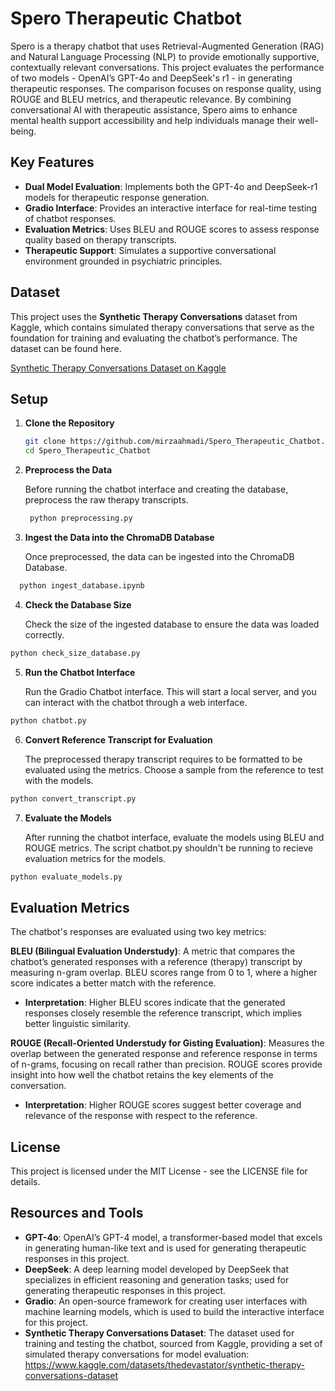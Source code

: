 # Spero Therapeutic Chatbot

Spero is a therapy chatbot that uses Retrieval-Augmented Generation (RAG) and Natural Language Processing (NLP) to provide emotionally supportive, contextually relevant conversations. This project evaluates the performance of two models - OpenAI’s GPT-4o and DeepSeek's r1 - in generating therapeutic responses. The comparison focuses on response quality, using ROUGE and BLEU metrics, and therapeutic relevance. By combining conversational AI with therapeutic assistance, Spero aims to enhance mental health support accessibility and help individuals manage their well-being.

## Key Features

- **Dual Model Evaluation**: Implements both the GPT-4o and DeepSeek-r1 models for therapeutic response generation.
- **Gradio Interface**: Provides an interactive interface for real-time testing of chatbot responses.
- **Evaluation Metrics**: Uses BLEU and ROUGE scores to assess response quality based on therapy transcripts.
- **Therapeutic Support**: Simulates a supportive conversational environment grounded in psychiatric principles.

## Dataset

This project uses the **Synthetic Therapy Conversations** dataset from Kaggle, which contains simulated therapy conversations that serve as the foundation for training and evaluating the chatbot’s performance. The dataset can be found here. 

[Synthetic Therapy Conversations Dataset on Kaggle](https://www.kaggle.com/datasets/thedevastator/synthetic-therapy-conversations-dataset)

## Setup

1. **Clone the Repository**

   ```bash
   git clone https://github.com/mirzaahmadi/Spero_Therapeutic_Chatbot.git
   cd Spero_Therapeutic_Chatbot
    ```

2. **Preprocess the Data**

   Before running the chatbot interface and creating the database, preprocess the raw therapy transcripts.

   ```bash
    python preprocessing.py
   ``` 
   
4. **Ingest the Data into the ChromaDB Database**

   Once preprocessed, the data can be ingested into the ChromaDB Database.
   
  ```bash
    python ingest_database.ipynb
   ```

4. **Check the Database Size**

   Check the size of the ingested database to ensure the data was loaded correctly.

```bash
python check_size_database.py
```

5. **Run the Chatbot Interface**

   Run the Gradio Chatbot interface. This will start a local server, and you can interact with the chatbot through a web interface. 
   
```bash
python chatbot.py
```

6. **Convert Reference Transcript for Evaluation**

   The preprocessed therapy transcript requires to be formatted to be evaluated using the metrics. Choose a sample from the reference to test with the models. 
   
```bash
python convert_transcript.py
```

7. **Evaluate the Models**

   After running the chatbot interface, evaluate the models using BLEU and ROUGE metrics. The script chatbot.py shouldn't be running to recieve evaluation metrics for the models. 

```bash
python evaluate_models.py
```

## Evaluation Metrics 

The chatbot's responses are evaluated using two key metrics:

**BLEU (Bilingual Evaluation Understudy)**: A metric that compares the chatbot’s generated responses with a reference (therapy) transcript by measuring n-gram overlap. BLEU scores range from 0 to 1, where a higher score indicates a better match with the reference.
- **Interpretation**: Higher BLEU scores indicate that the generated responses closely resemble the reference transcript, which implies better linguistic similarity.

**ROUGE (Recall-Oriented Understudy for Gisting Evaluation)**: Measures the overlap between the generated response and reference response in terms of n-grams, focusing on recall rather than precision. ROUGE scores provide insight into how well the chatbot retains the key elements of the conversation.
- **Interpretation**: Higher ROUGE scores suggest better coverage and relevance of the response with respect to the reference. 

## License
This project is licensed under the MIT License - see the LICENSE file for details.

## Resources and Tools

- **GPT-4o**: OpenAI’s GPT-4 model, a transformer-based model that excels in generating human-like text and is used for generating therapeutic responses in this project.
- **DeepSeek**: A deep learning model developed by DeepSeek that specializes in efficient reasoning and generation tasks; used for generating therapeutic responses in this project.
- **Gradio**: An open-source framework for creating user interfaces with machine learning models, which is used to build the interactive interface for this project.
- **Synthetic Therapy Conversations Dataset**: The dataset used for training and testing the chatbot, sourced from Kaggle, providing a set of simulated therapy conversations for model evaluation: https://www.kaggle.com/datasets/thedevastator/synthetic-therapy-conversations-dataset
